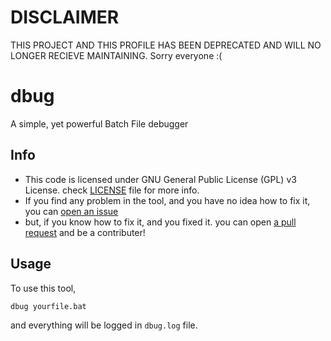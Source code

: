 # DISCLAIMER
THIS PROJECT AND THIS PROFILE HAS BEEN DEPRECATED AND WILL NO LONGER RECIEVE MAINTAINING.
Sorry everyone :(

# dbug
A simple, yet powerful Batch File debugger

## Info
- This code is licensed under GNU General Public License (GPL) v3 License. check [LICENSE](https://github.com/s-ar2005/dbug/blob/main/LICENSE) file for more info.
- If you find any problem in the tool, and you have no idea how to fix it, you can [open an issue](https://github.com/s-ar2005/dbug/issues)
- but, if you know how to fix it, and you fixed it. you can open [a pull request](https://github.com/s-ar2005/dbug/pulls) and be a contributer!

## Usage
To use this tool,
```bat
dbug yourfile.bat
```
and everything will be logged in `dbug.log` file.

